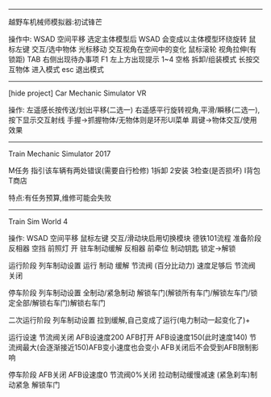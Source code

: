 -----------------------------------------------------------

越野车机械师模拟器:初试锋芒

操作中:
WSAD 空间平移
选定主体模型后 WSAD 会变成以主体模型环绕旋转
鼠标左键 交互/选中物体
光标移动 交互视角在空间中的变化
鼠标滚轮 视角拉伸(有锁距)
TAB 右侧出现待办事项
F1 左上方出现提示
1~4 
空格 拆卸/组装模式
长按交互物体 进入模式
esc 退出模式

-----------------------------------------------------------

[hide project]
Car Mechanic Simulator VR

操作:
左遥感长按传送/划出平移(二选一)
右遥感平行旋转视角,平滑/瞬移(二选一),按下显示交互射线
手握->抓握物体/无物体则是环形UI菜单
肩键->物体交互/使用效果

-----------------------------------------------------------

Train Mechanic Simulator 2017

M任务 指引该车辆有两处错误(需要自行检修) 1拆卸 2安装 3检查(是否损坏)
I背包
T商店

特点:有任务预算,维修可能会失败

-----------------------------------------------------------

Train Sim World 4

操作:
WSAD 空间平移
鼠标左键 交互/滑动块启用切换模块
德铁101流程
准备阶段
反相器 空挡
前照灯 开
驻车制动缓解
反相器 前牵位
制动钥匙 锁定->解锁

运行阶段
列车制动设置 运行
制动 缓解
节流阀 (百分比动力) 速度足够后
节流阀 关闭

停车阶段
列车制动设置 全制动/紧急制动
解锁车门(解锁所有车门/解锁左车门/锁定全部/解锁右车门)解锁右车门

二次运行阶段
列车制动设置 拉到缓解,自己变成了运行(电力制动一起变化了)+

运行设速
节流阀关闭
AFB设速度200 
AFB打开
AFB设速度150(此时速度140)
节流阀最大(会逐渐接近150)AFB变小速度也会变小
AFB关闭后不会受到AFB限制影响

停车阶段
AFB关闭
AFB设速度0
节流阀0%关闭
拉动制动缓慢减速
(紧急刹车)制动紧急
解锁车门